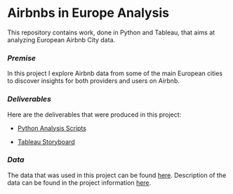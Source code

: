 # Airbnbs in Europe Analysis

This repository contains work, done in Python and Tableau, that aims at analyzing European Airbnb City data.  

### *Premise*

In this project I explore Airbnb data from some of the main European cities to discover insights for both providers and users on Airbnb. 

### *Deliverables*

Here are the deliverables that were produced in this project:

  - [Python Analysis Scripts](/code/)

  - [Tableau Storyboard](https://public.tableau.com/views/airbnb_16838383178440/story?:language=en-US&:display_count=n&:origin=viz_share_link)
  

### *Data*

The data that was used in this project can be found [here](/data/). Description of the data can be found in the project information [here](/project%20information.pdf).
